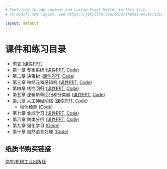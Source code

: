 ```yaml
---
# Feel free to add content and custom Front Matter to this file.
# To modify the layout, see https://jekyllrb.com/docs/themes/#overriding-theme-defaults

layout: default
---
```

# 课件和练习目录

* 前言 ([课件PPT](/assets/slides/ch0-introduction.pptx))
* 第一章 专家系统 ([课件PPT](/assets/slides/ch1-expert-system.pptx), [Code](https://github.com/mlaibook/aipractice/blob/main/ch1-expert-system.ipynb))
* 第二章 决策树 ([课件PPT](/assets/slides/ch2-decision-tree.pptx), [Code](https://github.com/mlaibook/aipractice/blob/main/ch2-decision-tree.ipynb))
* 第三章 神经元和感知机 ([课件PPT](/assets/slides/ch3-perceptron.pptx), [Code](https://github.com/mlaibook/aipractice/blob/main/ch3-perceptron.ipynb))
* 第四章 线性回归 ([课件PPT](/assets/slides/ch4-linear.pptx), [Code](https://github.com/mlaibook/aipractice/blob/main/ch4-linear-regression.ipynb))
* 第五章 逻辑斯蒂回归和分类器  ([课件PPT](/assets/slides/ch5-logistic.pptx), [Code](https://github.com/mlaibook/aipractice/blob/main/ch5-logistic-regression.ipynb))
* 第六章 人工神经网络 ([课件PPT](/assets/slides/ch6-ann.pptx), [Code](https://github.com/mlaibook/aipractice/blob/main/ch6-neural-network.ipynb))
    - 物体检测 ([Code](https://github.com/mlaibook/aipractice/blob/main/ch6-yolo-object-detection.ipynb))
* 第七章 集成学习 ([课件PPT](/assets/slides/ch7-ensemble.pptx), [Code](https://github.com/mlaibook/aipractice/blob/main/ch7-ensemble.ipynb))
* 第八章 聚类分析 ([课件PPT](/assets/slides/ch8-clustering.pptx), [Code](https://github.com/mlaibook/aipractice/blob/main/ch8-clustering.ipynb))
* 第九章 强化学习 ([Code](https://github.com/mlaibook/aipractice/blob/main/ch9-reinforcement-learning.ipynb))
* 第十章 自然语言处理 ([Code](https://github.com/mlaibook/aipractice/blob/main/ch10-nlp.ipynbb))

## 纸质书购买链接

[京东/机械工业出版社](https://item.jd.com/13733932.html)
